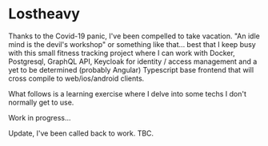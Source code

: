 # Lostheavy

Thanks to the Covid-19 panic, I've been compelled to take vacation. "An idle mind is the devil's workshop" or something like that... best that I keep busy with this small fitness tracking project where I can work with Docker, Postgresql, GraphQL API, Keycloak for identity / access management and a yet to be determined (probably Angular) Typescript base frontend that will cross compile to web/ios/android clients.

What follows is a learning exercise where I delve into some techs I don't normally get to use.

Work in progress...

Update, I've been called back to work. TBC.